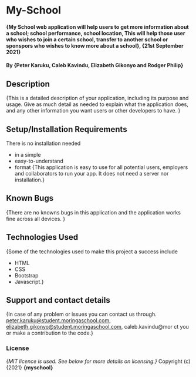 # My-School
#### {My School web application will help users to get more information about a school; school performance, school location, This will help those user who wishes to join a certain school, transfer to another school or sponspors who wishes to know more about a school}, {21st September 2021}
#### By **{Peter Karuku, Caleb Kavindu, Elizabeth Gikonyo and Rodger Philip}**
## Description
{This is a detailed description of your application, including its purpose and usage.  Give as much detail as needed to explain what the application does, and any other information you want users or other developers to have. }
## Setup/Installation Requirements
 There is no installation needed
* in a simple
* easy-to-understand
* format
{This application is easy to use for all potential users, employers and collaborators to run your app. It does not need a server nor installation.}
## Known Bugs
{There are no knowns bugs in this application and the application works fine across all devices. }
## Technologies Used
{Some of the technologies used to make this project a success include
   * HTML
   * CSS
   * Bootstrap
   * Javascript.}
## Support and contact details
{In case of any problem or issues you can contact us through. peter.karuku@student.moringaschool.com, elizabeth.gikonyo@student.moringaschool.com, caleb.kavindu@mor  ct you or make a contribution to the code.}
### License
*{MIT licence is used.  See below for more details on licensing.}*
Copyright (c) {2021} **{myschool}**
